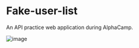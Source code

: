 # Fake-user-list
An API practice web application during AlphaCamp.

![image](https://assets-lighthouse.s3.amazonaws.com/uploads/answer/cover/124370/___2019-12-01___3.47.12.png)